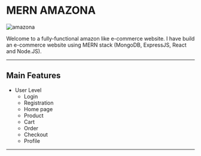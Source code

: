 # MERN AMAZONA

![amazona](/frontend/public/images/amazona.jpg)

Welcome to a fully-functional amazon like e-commerce website. I have build an e-commerce website using MERN stack (MongoDB, ExpressJS, React and Node.JS).

---

## Main Features

-   User Level
    -   Login
    -   Registration
    -   Home page
    -   Product
    -   Cart
    -   Order
    -   Checkout
    -   Profile

---
